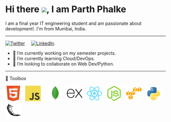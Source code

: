 # Hi there <img src="https://raw.githubusercontent.com/MartinHeinz/MartinHeinz/master/wave.gif" width="30px">, I am Parth Phalke
I am a final year IT engineering student and am passionate about development!. I'm from Mumbai, India.

---

[![Twitter](https://img.shields.io/twitter/url?style=social&url=https%3A%2F%2Ftwitter.com%2Fphalke270)](https://twitter.com/phalke270) &nbsp; &nbsp;
[![LinkedIn](https://img.shields.io/badge/LinkedIn-blue?style=flat&logo=linkedin&labelColor=blue)](https://www.linkedin.com/in/parth-phalke-5855091a3).





- 🔭 I’m currently working on my semester projects.
- 🌱 I’m currently learning Cloud/DevOps.
- 👯 I’m looking to collaborate on Web Dev/Python.


---
🧰 Toolbox

<img src="https://github.com/devicons/devicon/blob/master/icons/html5/html5-original.svg" alt="HTML5 Logo" width="50" height="50"/> &nbsp; <img src="https://github.com/devicons/devicon/blob/master/icons/javascript/javascript-original.svg" alt="JavaScript Logo" width="50" height="50"/> &nbsp; &nbsp; <img src="https://github.com/devicons/devicon/blob/master/icons/mongodb/mongodb-original.svg" alt="MongoDB Logo" width="50" height="50"/> &nbsp; <img src="https://github.com/devicons/devicon/blob/master/icons/express/express-original.svg" alt="Express Logo" width="50" height="50"/> &nbsp; <img src="https://github.com/devicons/devicon/blob/master/icons/react/react-original.svg" alt="React Logo" width="50" height="50"/> &nbsp; <img src="https://github.com/devicons/devicon/blob/master/icons/nodejs/nodejs-original.svg" alt="NodeJS Logo" width="50" height="50"/>  &nbsp; <img src="https://github.com/devicons/devicon/blob/master/icons/amazonwebservices/amazonwebservices-original.svg" alt="AWS Logo" width="50" height="50"/> &nbsp; <img src="https://github.com/devicons/devicon/blob/master/icons/python/python-original.svg" alt="Python Logo" width="50" height="50"/> &nbsp; <img src="https://github.com/devicons/devicon/blob/master/icons/flask/flask-original.svg" alt="Flask Logo" width="50" height="50"/> 


<!--
**Parth-ops/Parth-ops** is a ✨ _special_ ✨ repository because its `README.md` (this file) appears on your GitHub profile.

Here are some ideas to get you started:

- 🔭 I’m currently working on ...
- 🌱 I’m currently learning ...
- 👯 I’m looking to collaborate on ...
- 🤔 I’m looking for help with ...
- 💬 Ask me about ...
- 📫 How to reach me: ...
- 😄 Pronouns: ...
- ⚡ Fun fact: ...
-->

